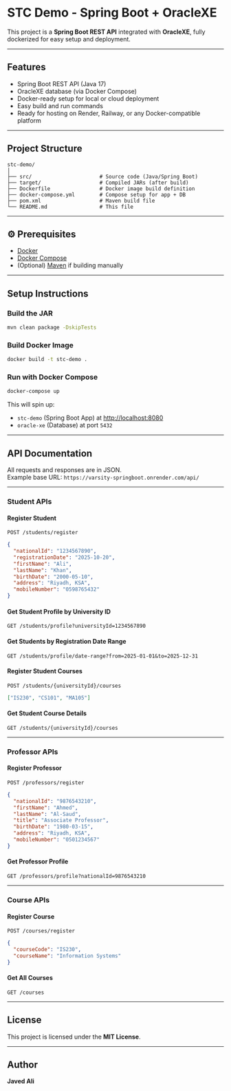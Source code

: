 # STC Demo - Spring Boot + OracleXE 

This project is a **Spring Boot REST API** integrated with **OracleXE**, fully dockerized for easy setup and deployment.

---

## Features

- Spring Boot REST API (Java 17)
- OracleXE database (via Docker Compose)
- Docker-ready setup for local or cloud deployment
- Easy build and run commands
- Ready for hosting on Render, Railway, or any Docker-compatible platform

---

## Project Structure

```
stc-demo/
│
├── src/                      # Source code (Java/Spring Boot)
├── target/                   # Compiled JARs (after build)
├── Dockerfile                # Docker image build definition
├── docker-compose.yml        # Compose setup for app + DB
├── pom.xml                   # Maven build file
└── README.md                 # This file
```

---

## ⚙️ Prerequisites

- [Docker](https://www.docker.com/get-started)
- [Docker Compose](https://docs.docker.com/compose/)
- (Optional) [Maven](https://maven.apache.org/) if building manually

---

## Setup Instructions

### Build the JAR
```bash
mvn clean package -DskipTests
```

### Build Docker Image
```bash
docker build -t stc-demo .
```

### Run with Docker Compose
```bash
docker-compose up
```

This will spin up:
- `stc-demo` (Spring Boot App) at [http://localhost:8080](http://localhost:8080)
- `oracle-xe` (Database) at port `5432`

---

## API Documentation

All requests and responses are in JSON.  
Example base URL: `https://varsity-springboot.onrender.com/api/`

---

### Student APIs

#### **Register Student**
`POST /students/register`
```json
{
  "nationalId": "1234567890",
  "registrationDate": "2025-10-20",
  "firstName": "Ali",
  "lastName": "Khan",
  "birthDate": "2000-05-10",
  "address": "Riyadh, KSA",
  "mobileNumber": "0598765432"
}
```

#### **Get Student Profile by University ID**
`GET /students/profile?universityId=1234567890`

#### **Get Students by Registration Date Range**
`GET /students/profile/date-range?from=2025-01-01&to=2025-12-31`

#### **Register Student Courses**
`POST /students/{universityId}/courses`
```json
["IS230", "CS101", "MA105"]
```

#### **Get Student Course Details**
`GET /students/{universityId}/courses`

---

### Professor APIs

#### **Register Professor**
`POST /professors/register`
```json
{
  "nationalId": "9876543210",
  "firstName": "Ahmed",
  "lastName": "Al-Saud",
  "title": "Associate Professor",
  "birthDate": "1980-03-15",
  "address": "Riyadh, KSA",
  "mobileNumber": "0501234567"
}
```

#### **Get Professor Profile**
`GET /professors/profile?nationalId=9876543210`

---

### Course APIs

#### **Register Course**
`POST /courses/register`
```json
{
  "courseCode": "IS230",
  "courseName": "Information Systems"
}
```

#### **Get All Courses**
`GET /courses`


---

## License

This project is licensed under the **MIT License**.

---

## Author

**Javed Ali**

